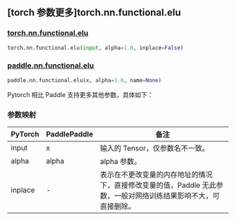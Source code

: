 ## [torch 参数更多]torch.nn.functional.elu

### [torch.nn.functional.elu](https://pytorch.org/docs/stable/generated/torch.nn.functional.elu.html#torch.nn.functional.elu)

```python
torch.nn.functional.elu(input, alpha=1.0, inplace=False)
```

### [paddle.nn.functional.elu](https://www.paddlepaddle.org.cn/documentation/docs/zh/develop/api/paddle/nn/functional/elu_cn.html)

```python
paddle.nn.functional.elu(x, alpha=1.0, name=None)
```

Pytorch 相比 Paddle 支持更多其他参数，具体如下：

### 参数映射

| PyTorch | PaddlePaddle | 备注                                                                                                            |
| ------- | ------------ | --------------------------------------------------------------------------------------------------------------- |
| input   | x            | 输入的 Tensor，仅参数名不一致。                                                                                 |
| alpha   | alpha        | alpha 参数。                                                                                                    |
| inplace | -            | 表示在不更改变量的内存地址的情况下，直接修改变量的值，Paddle 无此参数，一般对网络训练结果影响不大，可直接删除。 |
